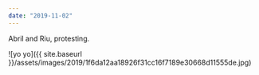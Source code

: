 ```yaml
---
date: "2019-11-02"
---
```


Abril and Riu, protesting.

![yo yo]({{ site.baseurl }}/assets/images/2019/1f6da12aa18926f31cc16f7189e30668d11555de.jpg)
